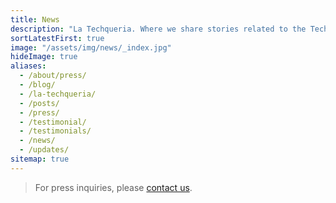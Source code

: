 ```yaml
---
title: News
description: "La Techqueria. Where we share stories related to the Techqueria community."
sortLatestFirst: true
image: "/assets/img/news/_index.jpg"
hideImage: true
aliases:
  - /about/press/
  - /blog/
  - /la-techqueria/
  - /posts/
  - /press/
  - /testimonial/
  - /testimonials/
  - /news/
  - /updates/
sitemap: true
---
```


> For press inquiries, please [contact us](/contact/).

